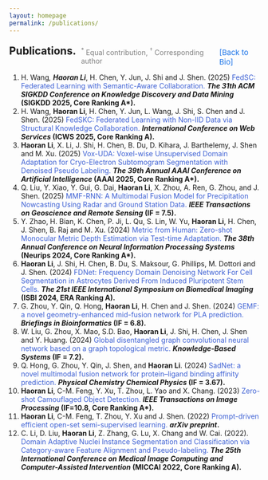 ```yaml
---
layout: homepage
permalink: /publications/
---
```


<div style="display: flex; align-items: baseline; gap: 10px; margin-top: 20px;">
  <h2 style="margin: 0;">Publications.</h2>
  <span style="font-size: 14px; color: gray; position: relative; top: 1px;">
    <sup>*</sup> Equal contribution, <sup>†</sup> Corresponding author
  </span>
  <a href="/" style="
    font-size: 15px;
    color: #1a73e8;
    text-decoration: none;
    position: relative;
    top: 1px;
  ">[Back to Bio]</a>
</div>

1. H. Wang<sup>*</sup>, <strong>Haoran Li<sup>*</sup></strong>, H. Chen, Y. Jun, J. Shi and J. Shen. (2025) <span style="color:rgb(61, 96, 212);">FedSC: Federated Learning with Semantic-Aware Collaboration.</span> <strong><em>The 31th ACM SIGKDD Conference on Knowledge Discovery and Data Mining</em> (SIGKDD 2025, Core Ranking A*).</strong>
1. H. Wang, <strong>Haoran Li</strong>, H. Chen, Y. Jun, L. Wang, J. Shi, S. Chen and J. Shen. (2025) <span style="color:rgb(61, 96, 212);">FedSKC: Federated Learning with Non-IID Data via Structural Knowledge Collaboration.</span> <strong><em>International Conference on Web Services</em> (ICWS 2025, Core Ranking A).</strong>
1. <strong>Haoran Li</strong>, X. Li, J. Shi, H. Chen, B. Du, D. Kihara, J. Barthelemy, J. Shen and M. Xu. (2025) <span style="color:rgb(61, 96, 212);">Vox-UDA: Voxel-wise Unsupervised Domain Adaptation for Cryo-Electron Subtomogram Segmentation with Denoised Pseudo Labeling.</span> <strong><em>The 39th Annual AAAI Conference on Artificial Intelligence</em> (AAAI 2025, Core Ranking A*).</strong>
1. Q. Liu, Y. Xiao, Y. Gui, G. Dai, <strong>Haoran Li</strong>, X. Zhou, A. Ren, G. Zhou, and J. Shen. (2025) <span style="color:rgb(61, 96, 212);">MMF-RNN: A Multimodal Fusion Model for Precipitation Nowcasting Using Radar and Ground Station Data.</span> <strong><em>IEEE Transactions on Geoscience and Remote Sensing</em> (IF = 7.5).</strong>
1. Y. Zhao, H. Bian, K. Chen, P. Ji, L. Qu, S. Lin, W. Yu, <strong>Haoran Li</strong>, H. Chen, J. Shen, B. Raj and M. Xu. (2024) <span style="color:rgb(61, 96, 212);">Metric from Human: Zero-shot Monocular Metric Depth Estimation via Test-time Adaptation.</span> <strong><em>The 38th Annual Conference on Neural Information Processing Systems</em> (Neurips 2024, Core Ranking A*).</strong>
1. <strong>Haoran Li</strong>, J. Shi, H. Chen, B. Du, S. Maksour, G. Phillips, M. Dottori and J. Shen. (2024) <span style="color:rgb(61, 96, 212);">FDNet: Frequency Domain Denoising Network For Cell Segmentation in Astrocytes Derived From Induced Pluripotent Stem Cells.</span> <strong><em>The 21st IEEE International Symposium on Biomedical Imaging</em> (ISBI 2024, ERA Ranking A).</strong>
1. G. Zhou, Y. Qin, Q. Hong, <strong>Haoran Li</strong>, H. Chen and J. Shen. (2024) <span style="color:rgb(61, 96, 212);">GEMF: a novel geometry-enhanced mid-fusion network for PLA prediction.</span> <strong><em>Briefings in Bioinformatics</em> (IF = 6.8).</strong>
1. W. Liu, G. Zhou, X. Mao, S.D. Bao, <strong>Haoran Li</strong>, J. Shi, H. Chen, J. Shen and Y. Huang. (2024) <span style="color:rgb(61, 96, 212);">Global disentangled graph convolutional neural network based on a graph topological metric.</span> <strong><em>Knowledge-Based Systems</em> (IF = 7.2).</strong>
1. Q. Hong, G. Zhou, Y. Qin, J. Shen, and <strong>Haoran Li</strong>. (2024) <span style="color:rgb(61, 96, 212);">SadNet: a novel multimodal fusion network for protein–ligand binding affinity prediction.</span> <strong><em>Physical Chemistry Chemical Physics</em> (IF = 3.67).</strong>
1. <strong>Haoran Li</strong>, C-M. Feng, Y. Xu, T. Zhou, L. Yao and X. Chang. (2023) <span style="color:rgb(61, 96, 212);">Zero-shot Camouflaged Object Detection.</span> <strong><em>IEEE Transactions on Image Processing</em> (IF=10.8, Core Ranking A*).</strong>
1. <strong>Haoran Li</strong>, C-M. Feng, T. Zhou, Y. Xu and J. Shen. (2022) <span style="color:rgb(61, 96, 212);">Prompt-driven efficient open-set semi-supervised learning.</span> <strong><em>arXiv preprint</em>.</strong>
1. C. Li, D. Liu, <strong>Haoran Li</strong>, Z. Zhang, G. Lu, X. Chang and W. Cai. (2022). <span style="color:rgb(61, 96, 212);">Domain Adaptive Nuclei Instance Segmentation and Classification via Category-aware Feature Alignment and Pseudo-labeling.</span> <strong><em>The 25th International Conference on Medical Image Computing and Computer-Assisted Intervention</em> (MICCAI 2022, Core Ranking A).</strong>
